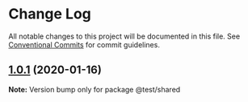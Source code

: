 # Change Log

All notable changes to this project will be documented in this file.
See [Conventional Commits](https://conventionalcommits.org) for commit guidelines.

## [1.0.1](https://github.com/SuThaw/react-lerna/compare/v0.0.1...v1.0.1) (2020-01-16)

**Note:** Version bump only for package @test/shared
